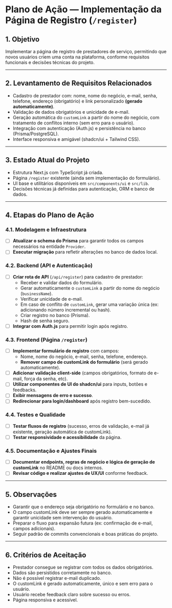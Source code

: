 # Plano de Ação — Implementação da Página de Registro (`/register`)

## 1. Objetivo
Implementar a página de registro de prestadores de serviço, permitindo que novos usuários criem uma conta na plataforma, conforme requisitos funcionais e decisões técnicas do projeto.

---

## 2. Levantamento de Requisitos Relacionados
- Cadastro de prestador com: nome, nome do negócio, e-mail, senha, telefone, endereço (obrigatório) e link personalizado **(gerado automaticamente)**.
- Validação de dados obrigatórios e unicidade de e-mail.
- Geração automática do `customLink` a partir do nome do negócio, com tratamento de conflitos interno (sem erro para o usuário).
- Integração com autenticação (Auth.js) e persistência no banco (Prisma/PostgreSQL).
- Interface responsiva e amigável (shadcn/ui + Tailwind CSS).

---

## 3. Estado Atual do Projeto
- Estrutura Next.js com TypeScript já criada.
- Página `/register` existente (ainda sem implementação do formulário).
- UI base e utilitários disponíveis em `src/components/ui` e `src/lib`.
- Decisões técnicas já definidas para autenticação, ORM e banco de dados.

---

## 4. Etapas do Plano de Ação

### 4.1. Modelagem e Infraestrutura
- [ ] **Atualizar o schema do Prisma** para garantir todos os campos necessários na entidade `Provider`.
- [ ] **Executar migração** para refletir alterações no banco de dados local.

### 4.2. Backend (API e Autenticação)
- [ ] **Criar rota de API** (`/api/register`) para cadastro de prestador:
  - Receber e validar dados do formulário.
  - Gerar automaticamente o `customLink` a partir do nome do negócio (`businessName`).
  - Verificar unicidade de e-mail.
  - Em caso de conflito de `customLink`, gerar uma variação única (ex: adicionando número incremental ou hash).
  - Criar registro no banco (Prisma).
  - Hash de senha seguro.
- [ ] **Integrar com Auth.js** para permitir login após registro.

### 4.3. Frontend (Página `/register`)
- [ ] **Implementar formulário de registro** com campos:
  - Nome, nome do negócio, e-mail, senha, telefone, endereço.
  - **Remover campo de customLink do formulário** (será gerado automaticamente).
- [ ] **Adicionar validação client-side** (campos obrigatórios, formato de e-mail, força da senha, etc).
- [ ] **Utilizar componentes de UI do shadcn/ui** para inputs, botões e feedbacks.
- [ ] **Exibir mensagens de erro e sucesso**.
- [ ] **Redirecionar para login/dashboard** após registro bem-sucedido.

### 4.4. Testes e Qualidade
- [ ] **Testar fluxos de registro** (sucesso, erros de validação, e-mail já existente, geração automática de customLink).
- [ ] **Testar responsividade e acessibilidade** da página.

### 4.5. Documentação e Ajustes Finais
- [ ] **Documentar endpoints, regras de negócio e lógica de geração de customLink** no README ou docs internos.
- [ ] **Revisar código e realizar ajustes de UX/UI** conforme feedback.

---

## 5. Observações
- Garantir que o endereço seja obrigatório no formulário e no banco.
- O campo customLink deve ser sempre gerado automaticamente e garantir unicidade sem intervenção do usuário.
- Preparar o fluxo para expansão futura (ex: confirmação de e-mail, campos adicionais).
- Seguir padrão de commits convencionais e boas práticas do projeto.

---

## 6. Critérios de Aceitação
- Prestador consegue se registrar com todos os dados obrigatórios.
- Dados são persistidos corretamente no banco.
- Não é possível registrar e-mail duplicado.
- O customLink é gerado automaticamente, único e sem erro para o usuário.
- Usuário recebe feedback claro sobre sucesso ou erros.
- Página responsiva e acessível.
